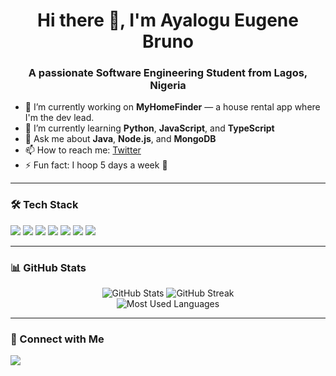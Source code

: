 <h1 align="center">Hi there 👋, I'm Ayalogu Eugene Bruno</h1>
<h3 align="center">A passionate Software Engineering Student from Lagos, Nigeria</h3>

- 🔭 I’m currently working on **MyHomeFinder** — a house rental app where I'm the dev lead.
- 🌱 I’m currently learning **Python**, **JavaScript**, and **TypeScript**
- 💬 Ask me about **Java**, **Node.js**, and **MongoDB**
- 📫 How to reach me: [Twitter](https://x.com/kingbruno1010?s=21)
- ⚡ Fun fact: I hoop 5 days a week 🏀

---

### 🛠️ Tech Stack

<p align="left">
  <img src="https://img.shields.io/badge/Java-ED8B00?style=for-the-badge&logo=java&logoColor=white"/>
  <img src="https://img.shields.io/badge/HTML5-E34F26?style=for-the-badge&logo=html5&logoColor=white"/>
  <img src="https://img.shields.io/badge/CSS3-1572B6?style=for-the-badge&logo=css3&logoColor=white"/>
  <img src="https://img.shields.io/badge/MongoDB-47A248?style=for-the-badge&logo=mongodb&logoColor=white"/>
  <img src="https://img.shields.io/badge/Node.js-339933?style=for-the-badge&logo=node-dot-js&logoColor=white"/>
  <img src="https://img.shields.io/badge/TypeScript-3178C6?style=for-the-badge&logo=typescript&logoColor=white"/>
  <img src="https://img.shields.io/badge/Python-3776AB?style=for-the-badge&logo=python&logoColor=white"/>
</p>

---

### 📊 GitHub Stats

<p align="center">
  <img src="https://github-readme-stats.vercel.app/api?username=EugeneBruno&show_icons=true&theme=radical" alt="GitHub Stats" />
  <img src="https://github-readme-streak-stats.herokuapp.com/?user=EugeneBruno&theme=radical" alt="GitHub Streak" />
  <br/>
  <img src="https://github-readme-stats.vercel.app/api/top-langs/?username=EugeneBruno&layout=compact&theme=radical" alt="Most Used Languages" />
</p>

---

### 🔗 Connect with Me

<p align="left">
  <a href="https://x.com/kingbruno1010?s=21" target="blank">
    <img src="https://img.shields.io/badge/Twitter-1DA1F2?style=for-the-badge&logo=twitter&logoColor=white" />
  </a>
</p>
